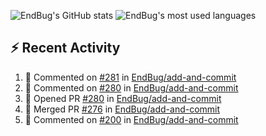 ![EndBug's GitHub stats](https://github-readme-stats.vercel.app/api?username=endbug&show_icons=true&theme=dark)
![EndBug's most used languages](https://github-readme-stats.vercel.app/api/top-langs/?username=endbug&layout=compact&theme=dark)

## ⚡ Recent Activity

<!--START_SECTION:activity-->
1. 💬 Commented on [#281](https://github.com//EndBug/add-and-commit/issues/281) in [EndBug/add-and-commit](https://github.com//EndBug/add-and-commit)
2. 💬 Commented on [#280](https://github.com//EndBug/add-and-commit/issues/280) in [EndBug/add-and-commit](https://github.com//EndBug/add-and-commit)
3. 💪 Opened PR [#280](https://github.com//EndBug/add-and-commit/pull/280) in [EndBug/add-and-commit](https://github.com//EndBug/add-and-commit)
4. 🎉 Merged PR [#276](https://github.com//EndBug/add-and-commit/pull/276) in [EndBug/add-and-commit](https://github.com//EndBug/add-and-commit)
5. 💬 Commented on [#200](https://github.com//EndBug/add-and-commit/issues/200) in [EndBug/add-and-commit](https://github.com//EndBug/add-and-commit)
<!--END_SECTION:activity-->
